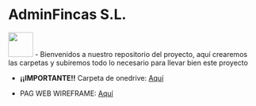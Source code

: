 # AdminFincas S.L.
<img src="Página/images/logo.png" width=50>
- Bienvenidos a nuestro repositorio del proyecto, aquí crearemos las carpetas y subiremos todo lo necesario para llevar bien este proyecto 

- **¡¡IMPORTANTE!!** Carpeta de onedrive: [Aquí](https://gvaedu-my.sharepoint.com/:f:/g/personal/sargomtor_alu_edu_gva_es/EtzUjFZe3rNNpz5XyHwkfMcBZ4H_F0K-4AOc_Fdb9W9vLA?e=jGGyg7 "Ir a OneDrive")

- PAG WEB WIREFRAME: [Aquí](https://miro.com/welcomeonboard/WCswUFE4RHAyaDhLRzIvTzN6T1ZzT1pGSTJFaStGY3FSRTYvRTBMUXJFWDdiTmlrdmszVzhuWXVtMFFtdTc1TEtINXpNSWVHekREZ3JmWFMxL010MjVBRGR0dFlFNHo0NlRtL2JIRE1XcnRZS2Q4elVUZjNmVGRaT2JYVDZOMEZ0R2lncW1vRmFBVnlLcVJzTmdFdlNRPT0hdjE=?share_link_id=71524528921 "Ir a Miro")

